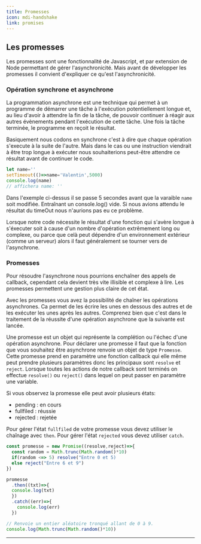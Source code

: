 ```yaml
---
title: Promesses
icon: mdi-handshake
link: promises
---
```


<div id='promises'></div>

## Les promesses

Les promesses sont une fonctionnalité de Javascript, et par extension de Node permettant de gérer l'asynchronicité. Mais avant de développer les promesses il convient d'expliquer ce qu'est l'asynchronicité.

### Opération synchrone et asynchrone

La programmation asynchrone est une technique qui permet à un programme de démarrer une tâche à l'exécution potentiellement longue et, au lieu d'avoir à attendre la fin de la tâche, de pouvoir continuer à réagir aux autres évènements pendant l'exécution de cette tâche. Une fois la tâche terminée, le programme en reçoit le résultat.

Basiquement nous codons en synchrone c'est à dire que chaque opération s'execute à la suite de l'autre. Mais dans le cas ou une instruction viendrait à être trop longue à exécuter nous souhaiterions peut-être attendre ce résultat avant de continuer le code.

```javascript
let name=''
setTimeout(()=>name='Valentin',5000)
console.log(name)
// affichera name: ''
```

Dans l'exemple ci-dessus il se passe 5 secondes avant que la varaible `name` soit modifiée. Entraînant un console.log() vide. Si nous avions attendu le résultat du timeOut nous n'aurions pas eu ce problème.

Lorsque notre code nécessite le résultat d'une fonction qui s'avère longue à s'éxecuter soit à cause d'un nombre d'opération extrêmement long ou complexe, ou parce que celà peut dépendre d'un environnement extérieur (comme un serveur) alors il faut généralement se tourner vers de l'asynchrone.

### Promesses

Pour résoudre l'asynchrone nous pourrions enchaîner des appels de callback, cependant cela devient très vite illisible et complexe à lire. Les promesses permettent une gestion plus claire de cet état.

Avec les promesses vous avez la possibilité de chaîner les opérations asynchrones. Ca permet de les écrire les unes en dessous des autres et de les exécuter les unes après les autres. Comprenez bien que c'est dans le traitement de la réussite d'une opération asynchrone que la suivante est lancée. 

Une promesse est un objet qui représente la complétion ou l'échec d'une opération asynchrone. Pour déclarer une promesse il faut que la fonction que vous souhaitez être asynchrone renvoie un objet de type `Promesse`. Cette promesse prend en paramètre une fonction callback qui elle même peut prendre plusieurs paramètres donc les principaux sont `resolve` et `reject`. Lorsque toutes les actions de notre callback sont terminés on effectue `resolve()` ou `reject()` dans lequel on peut passer en paramètre une variable.

Si vous observez la promesse elle peut avoir plusieurs états:

- pending : en cours
- fullfiled : réussie
- rejected : rejetée

Pour gérer l'état `fullfiled` de votre promesse vous devez utiliser le chaînage avec `then`. Pour gérer l'état `rejected` vous devez utiliser `catch`.

```javascript
const promesse = new Promise((resolve,reject)=>{
  const random = Math.trunc(Math.random()*10)
  if(random <=> 5) resolve("Entre 0 et 5)
  else reject("Entre 6 et 9")
})

promesse
  .then((txt)=>{
  console.log(txt)
  })
  .catch((err)=>{
    console.log(err)
  })

// Renvoie un entier aléatoire tronqué allant de 0 à 9.
console.log(Math.trunc(Math.random()*10))
```

---
</div>
